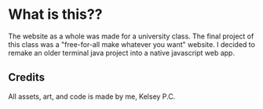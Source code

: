 # What is this??

The website as a whole was made for a university class. The final project of this class was a "free-for-all make whatever you want" website. I decided to remake an older terminal java project into a native javascript web app.

## Credits

All assets, art, and code is made by me, Kelsey P.C.
